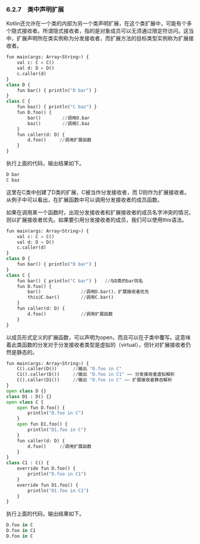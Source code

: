 ### 6.2.7　类中声明扩展

Kotlin还允许在一个类的内部为另一个类声明扩展，在这个类扩展中，可能有个多个隐式接收者。所谓隐式接收者，指的是对象成员可以无须通过限定符访问。这当中，扩展声明所在类实例称为分发接收者，而扩展方法的目标类型实例称为扩展接收者。

```python
fun main(args: Array<String>) {
    val c: C = C()
    val d: D = D()
    c.caller(d)
}
class D {
    fun bar() { println("D bar") }
}
class C {
    fun baz() { println("C baz") }
    fun D.foo() {
        bar()        //调用D.bar
        baz()        //调用C.baz
    }
    fun caller(d: D) {
        d.foo()     //调用扩展函数
    }
}
```

执行上面的代码，输出结果如下。

```python
D bar
C baz
```

这里在C类中创建了D类的扩展，C被当作分发接收者，而 D则作为扩展接收者。从例子中可以看出，在扩展函数中可以调用分发接收者的成员函数。

如果在调用某一个函数时，出现分发接收者和扩展接收者的成员名字冲突的情况，则以扩展接收者优先。如果要引用分发接收者的成员，我们可以使用this语法。

```python
fun main(args: Array<String>) {
    val c: C = C()
    val d: D = D()
    c.caller(d)
}
class D {
    fun bar() { println("D bar") }
}
class C {
    fun bar() { println("C bar") }   //与D类的bar同名
    fun D.foo() {
        bar()               //调用D.bar()，扩展接收者优先
        this@C.bar()        //调用C.bar()
    }
    fun caller(d: D) {
        d.foo()             //调用扩展函数
    }
}
```

以成员形式定义的扩展函数，可以声明为open，而且可以在子类中覆写。这意味着此类函数的分发对于分发接收者类型是虚拟的（virtual），但针对扩展接收者仍然是静态的。

```python
fun main(args: Array<String>) {
    C().caller(D())      //输出 "D.foo in C"
    C1().caller(D())     //输出 "D.foo in C1" —— 分发接收者虚拟解析
    C().caller(D1())     //输出 "D.foo in C" —— 扩展接收者静态解析
}
open class D {}
class D1 : D() {}
open class C {
    open fun D.foo() {
        println("D.foo in C")
    }
    open fun D1.foo() {
        println("D1.foo in C")
    }
    fun caller(d: D) {
        d.foo()     //调用扩展函数
    }
}
class C1 : C() {
    override fun D.foo() {
        println("D.foo in C1")
    }
    override fun D1.foo() {
        println("D1.foo in C1")
    }
}
```

执行上面的代码，输出结果如下。

```python
D.foo in C
D.foo in C1
D.foo in C
```


